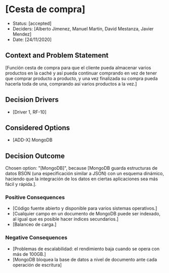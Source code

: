 # [Cesta de compra]

* Status: [accepted]
* Deciders: [Alberto Jimenez, Manuel Martin, David Mestanza, Javier Mendez]
* Date: [24/11/2020]

## Context and Problem Statement

[Función cesta de compra para que el cliente pueda almacenar varios productos en la caché y así pueda continuar comprando en vez de tener que comprar producto a producto, y una vez finalizada su compra pueda hacerla toda de una, comprando así varios productos a la vez.]

## Decision Drivers

* [Driver 1, RF-10]

## Considered Options

* [ADD-X] MongoDB

## Decision Outcome

Chosen option: "[MongoDB]", because [MongoDB guarda estructuras de datos BSON (una especificación similar a JSON) con un esquema dinámico, haciendo que la integración de los datos en ciertas aplicaciones sea más fácil y rápida.].

### Positive Consequences

* [Código fuente abierto y disponible para varios sistemas operativos.]
* [Cualquier campo en un documento de MongoDB puede ser indexado, al igual que es posible hacer índices secundarios.]
* [Balanceo de carga.]

### Negative Consequences

* [Problemas de escalabilidad: el rendimiento baja cuando se opera con más de 100GB.]
* [MongoDB bloquea la base de datos a nivel de documento ante cada operación de escritura]

<!-- markdownlint-disable-file MD013 -->
